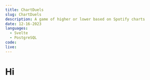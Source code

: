 ```yaml
---
title: ChartDuels
slug: ChartDuels
description: A game of higher or lower based on Spotify charts
date: 12-16-2023
languages:
  - Svelte
  - PostgreSQL
code:
live:
---
```


# Hi
